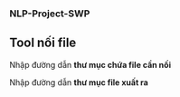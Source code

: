 ### NLP-Project-SWP

## Tool nối file
<p>Nhập đường dẫn <strong>thư mục chứa file cần nối</strong><p>
<p>Nhập đường dẫn <strong>thư mục file xuất ra</strong><p>
